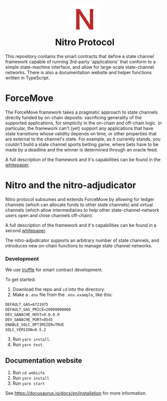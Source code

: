 <h1 align="center">
<div><img src="website/static/img/favicon.ico"> </div>
Nitro Protocol
</h1>
This repository contains the smart contracts that define a state channel framework capable of running 3rd-party
'applications' that conform to a simple state-machine interface, and allow for large-scale state-channel networks. There is also a documentation website and helper functions written in TypeScript.

# ForceMove

The ForceMove framework takes a pragmatic approach to state channels directly funded by on-chain deposits: sacrificing generality of the supported applications,
for simplicity in the on-chain and off-chain logic. In particular, the framework can't (yet) support
any applications that have state transitions whose validity depends on time, or other properties
that are external to the channel's state. For example, as it currently stands, you couldn't build
a state channel sports betting game, where bets have to be made by a deadline and the winner
is determined through an oracle feed.

A full description of the framework and it's capabilities can be found in the [whitepaper](https://magmo.com/force-move-games.pdf).

# Nitro and the nitro-adjudicator

Nitro protocol subsumes and extends ForceMove by allowing for ledger channels (which can allocate funds to other state channels) and virtual channels (which allow intermediaries to help other state-channel-network users open and close channels off-chain).

A full description of the framework and it's capabilities can be found in a second [whitepaper](https://eprint.iacr.org/2019/219).

The nitro-adjudicator supports an arbitrary number of state channels, and introduces new on-chain functions to manage state channel networks.

### Development

We use [truffle](http://truffleframework.com/) for smart contract development.

To get started:

1. Download the repo and `cd` into the directory.
2. Make a `.env` file from the `.env.example`, like this:

```
DEFAULT_GAS=6721975
DEFAULT_GAS_PRICE=20000000000
DEV_GANACHE_HOST=0.0.0.0
DEV_GANACHE_PORT=8545
ENABLE_SOLC_OPTIMIZER=TRUE
SOLC_VERSION=0.5.2
```

3. Run `yarn install`.
4. Run `yarn test`.

## Documentation website

1. Run `cd website`
2. Run `yarn install`
3. Run `yarn start`

See https://docusaurus.io/docs/en/installation for more information.
